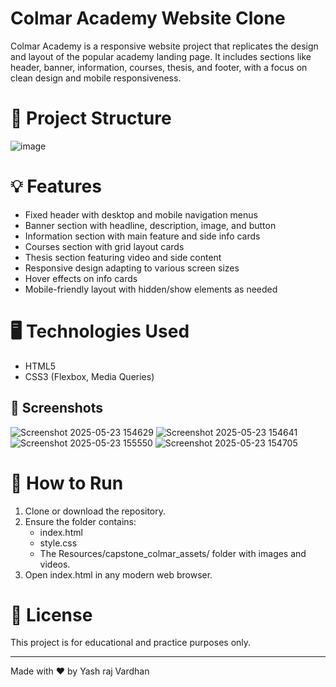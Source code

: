 # Colmar Academy Website Clone

Colmar Academy is a responsive website project that replicates the design and layout of the popular academy landing page. It includes sections like header, banner, information, courses, thesis, and footer, with a focus on clean design and mobile responsiveness.

# 📁 Project Structure
![image](https://github.com/user-attachments/assets/8e7ec59f-ff95-46dd-9c64-b0754ac1502a)

# 💡 Features

- Fixed header with desktop and mobile navigation menus
- Banner section with headline, description, image, and button
- Information section with main feature and side info cards
- Courses section with grid layout cards
- Thesis section featuring video and side content
- Responsive design adapting to various screen sizes
- Hover effects on info cards
- Mobile-friendly layout with hidden/show elements as needed

# 🖥 Technologies Used

- HTML5  
- CSS3 (Flexbox, Media Queries)
  
## 📸 Screenshots
![Screenshot 2025-05-23 154629](https://github.com/user-attachments/assets/7d8ef9fe-929f-45ea-8890-f5eb4369d472)
![Screenshot 2025-05-23 154641](https://github.com/user-attachments/assets/0ba0d3b0-dc16-4472-aab6-890fad21d0a1)
![Screenshot 2025-05-23 155550](https://github.com/user-attachments/assets/a5834e83-4595-484e-875d-79f52731183d)
![Screenshot 2025-05-23 154705](https://github.com/user-attachments/assets/efc4aa29-15fb-4867-a810-180354902807)



# 🚀 How to Run

1. Clone or download the repository.
2. Ensure the folder contains:
   - index.html
   - style.css
   - The Resources/capstone_colmar_assets/ folder with images and videos.
3. Open index.html in any modern web browser.

# 📄 License

This project is for educational and practice purposes only.

---

Made with ❤ by Yash raj Vardhan
